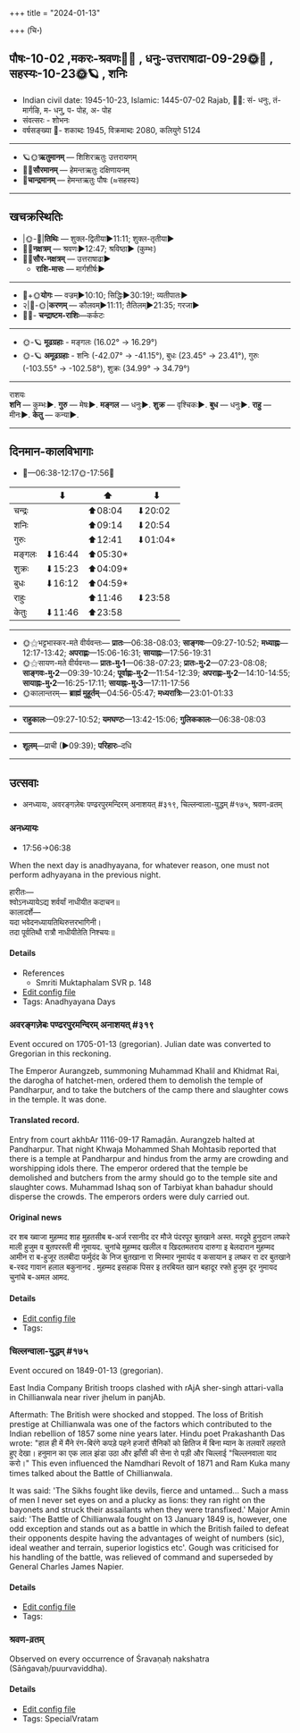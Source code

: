 +++
title = "2024-01-13"

+++
(चि॰)
## पौषः-10-02  ,मकरः-श्रवणः🌛🌌  ,  धनुः-उत्तराषाढा-09-29🌞🌌  ,  सहस्यः-10-23🌞🪐  , शनिः
- Indian civil date: 1945-10-23, Islamic: 1445-07-02 Rajab, 🌌🌞: सं- धनुः, तं- मार्गऴि, म- धनु, प- पोह, अ- पोह
- संवत्सरः - शोभनः
- वर्षसङ्ख्या 🌛- शकाब्दः 1945, विक्रमाब्दः 2080, कलियुगे 5124
___________________
- 🪐🌞**ऋतुमानम्** — शिशिरऋतुः उत्तरायणम्
- 🌌🌞**सौरमानम्** — हेमन्तऋतुः दक्षिणायनम्
- 🌛**चान्द्रमानम्** — हेमन्तऋतुः पौषः (≈सहस्यः)
___________________


## खचक्रस्थितिः
- |🌞-🌛|**तिथिः** — शुक्ल-द्वितीया►11:11; शुक्ल-तृतीया►  
- 🌌🌛**नक्षत्रम्** — श्रवणः►12:47; श्रविष्ठा► (कुम्भः)  
- 🌌🌞**सौर-नक्षत्रम्** — उत्तराषाढा►  
  - **राशि-मासः** — मार्गशीर्षः► 
___________________
- 🌛+🌞**योगः** — वज्रम्►10:10; सिद्धिः►30:19!; व्यतीपातः►  
- २|🌛-🌞|**करणम्** — कौलवम्►11:11; तैतिलम्►21:35; गरजा►  
- 🌌🌛- **चन्द्राष्टम-राशिः**—कर्कटः  
___________________
- 🌞-🪐 **मूढग्रहाः** - मङ्गलः (16.02° → 16.29°)
- 🌞-🪐 **अमूढग्रहाः** - शनिः (-42.07° → -41.15°), बुधः (23.45° → 23.41°), गुरुः (-103.55° → -102.58°), शुक्रः (34.99° → 34.79°)
___________________
राशयः  
**शनि** — कुम्भः►. **गुरु** — मेषः►. **मङ्गल** — धनुः►. **शुक्र** — वृश्चिकः►. **बुध** — धनुः►. **राहु** — मीनः►. **केतु** — कन्या►. 
___________________


## दिनमान-कालविभागाः
- 🌅—06:38-12:17🌞-17:56🌇  

|      |⬇     |⬆     |⬇     |
|------|-----|-----|------|
|चन्द्रः|     |⬆08:04 |⬇20:02 |
|शनिः   |     |⬆09:14 |⬇20:54 |
|गुरुः  |     |⬆12:41 |⬇01:04*|
|मङ्गलः |⬇16:44 |⬆05:30*|     |
|शुक्रः |⬇15:23 |⬆04:09*|     |
|बुधः   |⬇16:12 |⬆04:59*|     |
|राहुः  |     |⬆11:46 |⬇23:58 |
|केतुः  |⬇11:46 |⬆23:58 |     |
___________________
- 🌞⚝भट्टभास्कर-मते वीर्यवन्तः— **प्रातः**—06:38-08:03; **साङ्गवः**—09:27-10:52; **मध्याह्नः**—12:17-13:42; **अपराह्णः**—15:06-16:31; **सायाह्नः**—17:56-19:31  
- 🌞⚝सायण-मते वीर्यवन्तः— **प्रातः-मु॰1**—06:38-07:23; **प्रातः-मु॰2**—07:23-08:08; **साङ्गवः-मु॰2**—09:39-10:24; **पूर्वाह्णः-मु॰2**—11:54-12:39; **अपराह्णः-मु॰2**—14:10-14:55; **सायाह्नः-मु॰2**—16:25-17:11; **सायाह्नः-मु॰3**—17:11-17:56  
- 🌞कालान्तरम्— **ब्राह्मं मुहूर्तम्**—04:56-05:47; **मध्यरात्रिः**—23:01-01:33  
___________________
- **राहुकालः**—09:27-10:52; **यमघण्टः**—13:42-15:06; **गुलिककालः**—06:38-08:03  
___________________
- **शूलम्**—प्राची (►09:39); **परिहारः**–दधि  
___________________

## उत्सवाः
- अनध्यायः, अवरङ्गज़ेबः पण्ढरपुरमन्दिरम् अनाशयत् #३१९, चिल्लन्वाला-युद्धम् #१७५, श्रवण-व्रतम्
### अनध्यायः
- 17:56→06:38



When the next day is anadhyayana, for whatever reason, one must not perform adhyayana in the previous night.

हारीतः—  
श्वोऽनध्यायेऽद्य शर्वर्यां नाधीयीत कदाचन॥  
कालादर्शे—  
यदा भवेदनध्यायतिथिरुत्तरभागिनी।  
तदा पूर्वतिथौ रात्रौ नाधीयीतेति निश्चयः॥



#### Details
- References
  - Smriti Muktaphalam SVR p.  148
- [Edit config file](https://github.com/jyotisham/adyatithi/blob/master/time_focus/adhyayana/description_only/anadhyAyaH~pUrvarAtrau.toml)
- Tags: Anadhyayana Days


### अवरङ्गज़ेबः पण्ढरपुरमन्दिरम् अनाशयत् #३१९

Event occured on 1705-01-13 (gregorian). Julian date was converted to Gregorian in this reckoning. 

The Emperor Aurangzeb, summoning Muhammad Khalil and Khidmat Rai, the darogha of hatchet-men, ordered them to demolish the temple of Pandharpur, and to take the butchers of the camp there and slaughter cows in the temple. It was done.

#### Translated record.
Entry from court akhbAr 1116-09-17 Ramaḍān. Aurangzeb halted at Pandharpur. That night Khwaja Mohammed Shah Mohtasib reported that there is a temple at Pandharpur and hindus from the army are crowding and worshipping idols there. The emperor ordered that the temple be demolished and butchers from the army should go to the temple site and slaughter cows. Muhammad Ishaq son of Tarbiyat khan bahadur should disperse the crowds. The emperors orders were duly carried out.

#### Original news
दर शब ख्वाजा मुहम्मद शाह मुहतसीब ब-अर्ज रसानीद दर मौजे पंदरपूर बुतखाने अस्त. मरदूमे हुनुदान लष्करे माली हुजुम व बुतपरस्ती मी नूमायद. चुनांचे मुहम्मद खलील व खिदतमतराय दारुगा इ बेलदारान मुहम्मद आमीन  रा ब-हुजूर तलबीदा फर्मुदंद के निज बुतखाना रा मिस्मार नूमायंद व कसायान इ लष्कर रा दर बुतखाने ब-रवद गावान हलाल बकुनानद . मुहम्मद इसहाक पिसर इ तरबियत खान बहादूर रफ्ते हुजुम दूर नुमायद चुनांचे ब-अमल आमद.

#### Details
- [Edit config file](https://github.com/jyotisham/adyatithi/blob/master/mahApuruSha/xatra-later/julian/day/01/02/avrangazebaH_paNDharapura-mandiram_anAshayat.toml)
- Tags: 


### चिल्लन्वाला-युद्धम् #१७५

Event occured on 1849-01-13 (gregorian). 

East India Company British troops clashed with rAjA sher-singh attari-valla in  Chillianwala near river jhelum in panjAb.

Aftermath: The British were shocked and stopped. The loss of British prestige at Chillianwala was one of the factors which contributed to the Indian rebellion of 1857 some nine years later. Hindu poet Prakashanth Das wrote: "हाल ही में मैंने रंग-बिरंगे कपड़े पहने हजारों सैनिकों को क्षितिज में बिना म्यान के तलवारें लहराते हुए देखा। हनुमान का एक लाल झंडा उठा और झाँसी की सेना रो पड़ी और चिल्लाई "चिल्लनवाला याद करो।" This even influenced the Namdhari Revolt of 1871 and Ram Kuka many times talked about the Battle of Chillianwala.

It was said: 'The Sikhs fought like devils, fierce and untamed... Such a mass of men I never set eyes on and a plucky as lions: they ran right on the bayonets and struck their assailants when they were transfixed.' Major Amin said: 'The Battle of Chillianwala fought on 13 January 1849 is, however, one odd exception and stands out as a battle in which the British failed to defeat their opponents despite having the advantages of weight of numbers (sic), ideal weather and terrain, superior logistics etc'. Gough was criticised for his handling of the battle, was relieved of command and superseded by General Charles James Napier.

#### Details
- [Edit config file](https://github.com/jyotisham/adyatithi/blob/master/mahApuruSha/xatra-later/gregorian/day/01/13/chillanvAlA-yuddham.toml)
- Tags: 


### श्रवण-व्रतम्

Observed on every occurrence of Śravaṇaḥ nakshatra (Sāṅgavaḥ/puurvaviddha). 



#### Details
- [Edit config file](https://github.com/jyotisham/adyatithi/blob/master/general/sidereal_solar_month/nakshatra/00/22/zravaNa-vratam.toml)
- Tags: SpecialVratam


